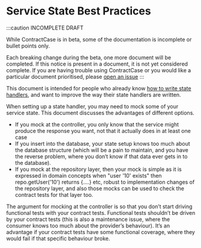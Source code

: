 # Service State Best Practices

:::caution INCOMPLETE DRAFT

While ContractCase is in beta, some of the documentation is incomplete or bullet points only.

Each breaking change during the beta, one more document will be completed. If this notice is present in a document, it is not yet considered complete. If you are having trouble using ContractCase or you would like a particular document prioritised, please [open an issue](https://github.com/case-contract-testing/case/issues/new)
:::

This document is intended for people who already know [how to write state handlers](/docs/reference/state-handlers), and want to improve the way their state handlers are written.

When setting up a state handler, you may need to mock some of your service state. This document discusses the advantages of different options.

- If you mock at the controller, you only know that the service might produce the response you want, not that it actually does in at least one case
- If you insert into the database, your state setup knows too much about the database structure (which will be a pain to maintain, and you have the reverse problem, where you don’t know if that data ever gets in to the database).
- If you mock at the repository layer, then your mock is simple as it is expressed in domain concepts when "user '10' exists" then repo.getUser('10') returns {....} etc, robust to implementation changes of the repository layer, and also those mocks can be used to check the contract tests for that layer too.

The argument for mocking at the controller is so that you don’t start driving
functional tests with your contract tests. Functional tests shouldn’t be driven
by your contract tests (this is also a maintenance issue, where the consumer
knows too much about the provider’s behaviour). It’s an advantage if your
contract tests have some functional coverage, where they would fail if that
specific behaviour broke.
